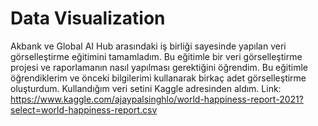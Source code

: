 # Data Visualization
 Akbank ve Global AI Hub arasındaki iş birliği sayesinde yapılan veri görselleştirme eğitimini tamamladım. Bu eğitimle bir veri görselleştirme projesi ve raporlamanın nasıl yapılması gerektiğini öğrendim. Bu eğitimle öğrendiklerim ve önceki bilgilerimi kullanarak birkaç adet görselleştirme oluşturdum. 
Kullandığım veri setini Kaggle adresinden aldım. 
Link: https://www.kaggle.com/ajaypalsinghlo/world-happiness-report-2021?select=world-happiness-report.csv

